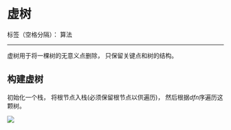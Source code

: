 # 虚树

标签（空格分隔）： 算法

---

虚树用于将一棵树的无意义点删除， 只保留关键点和树的结构。

## 构建虚树

初始化一个栈， 将根节点入栈(必须保留根节点以供遍历)， 然后根据$dfn$序遍历这颗树。


![](https://images.cnblogs.com/cnblogs_com/youxam/1799260/o_2007041206191.png)





